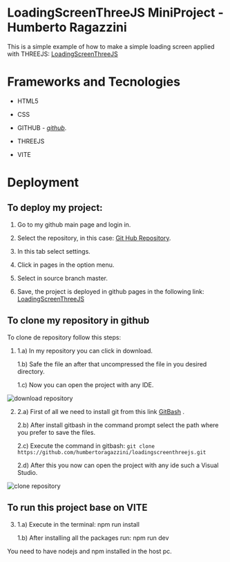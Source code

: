 # LoadingScreenThreeJS MiniProject - Humberto Ragazzini

This is a simple example of how to make a simple loading screen applied with THREEJS: [LoadingScreenThreeJS](https://humbertoragazzini.github.io/loadingscreenthreejs/dist/)

# **Frameworks and Tecnologies**

- HTML5

- CSS

- GITHUB - _[github](https://github.com/)_.

- THREEJS

- VITE

# **Deployment**

## To deploy my project:

1. Go to my github main page and login in.

2. Select the repository, in this case: [Git Hub Repository](https://github.com/humbertoragazzini/loadingscreenthreejs).
3. In this tab select settings.
4. Click in pages in the option menu.
5. Select in source branch master.
6. Save, the project is deployed in github pages in the following link: [LoadingScreenThreeJS](https://humbertoragazzini.github.io/loadingscreenthreejs/dist/)

## **To clone my repository in github**

To clone de repository follow this steps:

1.  1.a) In my repository you can click in download.

    1.b) Safe the file an after that uncompressed the file in you desired directory.

    1.c) Now you can open the project with any IDE.

![download repository](design/animation/clone/download.gif)

2.  2.a) First of all we need to install git from this link [GitBash](https://git-scm.com/downloads) .

    2.b) After install gitbash in the command prompt select the path where you prefer to save the files.

    2.c) Execute the command in gitbash:
    `git clone https://github.com/humbertoragazzini/loadingscreenthreejs.git `

    2.d) After this you now can open the project with any ide such a Visual Studio.

![clone repository](design/animation/clone/clone.gif)

## **To run this project base on VITE**

3.  1.a) Execute in the terminal: npm run install

    1.b) After installing all the packages run: npm run dev

You need to have nodejs and npm installed in the host pc.
